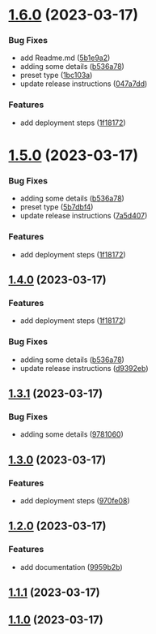 

# [1.6.0](https://github.com/FelipeGarcia911/git-flow/compare/1.2.0...1.6.0) (2023-03-17)


### Bug Fixes

* add Readme.md ([5b1e9a2](https://github.com/FelipeGarcia911/git-flow/commit/5b1e9a28d0f040a8e0f48e31b269e8cffac14138))
* adding some details ([b536a78](https://github.com/FelipeGarcia911/git-flow/commit/b536a7815824f6cd911c8b9b8990e97036d94efe))
* preset type ([1bc103a](https://github.com/FelipeGarcia911/git-flow/commit/1bc103a7ccef298d7ddb1c75434fbca615043f12))
* update release instructions ([047a7dd](https://github.com/FelipeGarcia911/git-flow/commit/047a7ddc0f17aa7e47adc6c1e244b13686b9a719))


### Features

* add deployment steps ([1f18172](https://github.com/FelipeGarcia911/git-flow/commit/1f18172272c78ec5927e8ff235f2f4ac230f7530))

# [1.5.0](https://github.com/FelipeGarcia911/git-flow/compare/1.2.0...1.5.0) (2023-03-17)


### Bug Fixes

* adding some details ([b536a78](https://github.com/FelipeGarcia911/git-flow/commit/b536a7815824f6cd911c8b9b8990e97036d94efe))
* preset type ([5b7dbf4](https://github.com/FelipeGarcia911/git-flow/commit/5b7dbf4750c5523c59f99d0ad0b3d1a458ff1900))
* update release instructions ([7a5d407](https://github.com/FelipeGarcia911/git-flow/commit/7a5d4075bd5a922bcfd425e20382b062d2d6facd))


### Features

* add deployment steps ([1f18172](https://github.com/FelipeGarcia911/git-flow/commit/1f18172272c78ec5927e8ff235f2f4ac230f7530))

## [1.4.0](https://github.com/FelipeGarcia911/git-flow/compare/1.2.0...1.4.0) (2023-03-17)


### Features

* add deployment steps ([1f18172](https://github.com/FelipeGarcia911/git-flow/commit/1f18172272c78ec5927e8ff235f2f4ac230f7530))


### Bug Fixes

* adding some details ([b536a78](https://github.com/FelipeGarcia911/git-flow/commit/b536a7815824f6cd911c8b9b8990e97036d94efe))
* update release instructions ([d9392eb](https://github.com/FelipeGarcia911/git-flow/commit/d9392eba34afead3c97a868e71ac422861de82a6))

## [1.3.1](https://github.com/FelipeGarcia911/git-flow/compare/1.3.0...1.3.1) (2023-03-17)


### Bug Fixes

* adding some details ([9781060](https://github.com/FelipeGarcia911/git-flow/commit/978106031a21a2855c18f91b9f43485246accc32))

## [1.3.0](https://github.com/FelipeGarcia911/git-flow/compare/1.2.0...1.3.0) (2023-03-17)


### Features

* add deployment steps ([970fe08](https://github.com/FelipeGarcia911/git-flow/commit/970fe08f8c31192a81689cb9d9544daefd99fdf8))

## [1.2.0](https://github.com/FelipeGarcia911/git-flow/compare/1.1.1...1.2.0) (2023-03-17)


### Features

* add documentation ([9959b2b](https://github.com/FelipeGarcia911/git-flow/commit/9959b2b7440dc5f3eefb07994ca671091685b308))

## [1.1.1](https://github.com/FelipeGarcia911/git-flow/compare/1.1.0...1.1.1) (2023-03-17)

## [1.1.0](https://github.com/FelipeGarcia911/git-flow/compare/1.0.1...1.1.0) (2023-03-17)